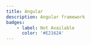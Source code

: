 ```yaml
---
title: Angular
description: Angular framework
badges: 
    - label: Not Available
      color: '#E2162A'
---
```

